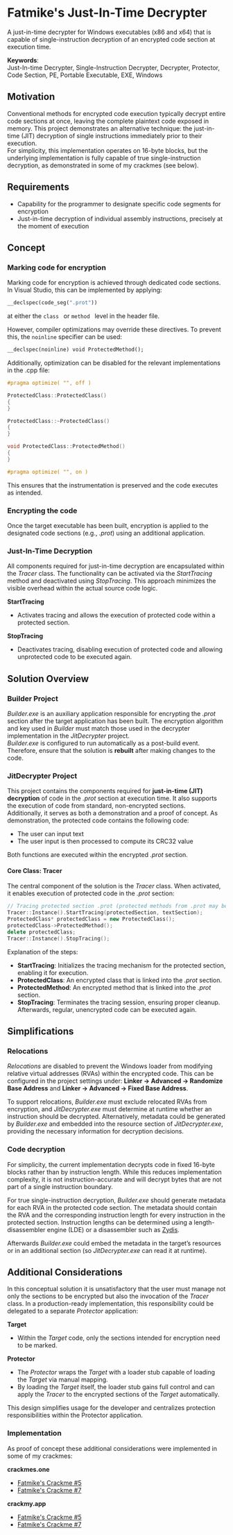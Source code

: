 # Fatmike's Just-In-Time Decrypter

A just-in-time decrypter for Windows executables (x86 and x64) that is capable of single-instruction decryption of an encrypted code section at execution time.    

**Keywords**:  
Just-In-time Decrypter, Single-Instruction Decrypter, Decrypter, Protector, Code Section, PE, Portable Executable, EXE, Windows

## Motivation

Conventional methods for encrypted code execution typically decrypt entire code sections at once, leaving the complete plaintext code exposed in memory. This project demonstrates an alternative technique: the just-in-time (JIT) decryption of single instructions immediately prior to their execution.  
For simplicity, this implementation operates on 16-byte blocks, but the underlying implementation is fully capable of true single-instruction decryption, as demonstrated in some of my crackmes (see below).

## Requirements

- Capability for the programmer to designate specific code segments for encryption
- Just-in-time decryption of individual assembly instructions, precisely at the moment of execution 

## Concept

### Marking code for encryption

Marking code for encryption is achieved through dedicated code sections. In Visual Studio, this can be implemented by applying:

```cpp
__declspec(code_seg(".prot"))
```
at either the ```class ``` or ```method ``` level in the header file.

However, compiler optimizations may override these directives. To prevent this, the ```noinline``` specifier can be used:

```cpp
__declspec(noinline) void ProtectedMethod();
```
Additionally, optimization can be disabled for the relevant implementations in the .cpp file:

```cpp
#pragma optimize( "", off )

ProtectedClass::ProtectedClass()
{
}

ProtectedClass::~ProtectedClass()
{
}

void ProtectedClass::ProtectedMethod()
{
}

#pragma optimize( "", on )
```
This ensures that the instrumentation is preserved and the code executes as intended.

### Encrypting the code

Once the target executable has been built, encryption is applied to the designated code sections (e.g., *.prot*) using an additional application.

### Just-In-Time Decryption

All components required for just-in-time decryption are encapsulated within the *Tracer* class. The functionality can be activated via the *StartTracing* method and deactivated using *StopTracing*. This approach minimizes the visible overhead within the actual source code logic.

**StartTracing**

- Activates tracing and allows the execution of protected code within a protected section.  
  
**StopTracing**

- Deactivates tracing, disabling execution of protected code and allowing unprotected code to be executed again.

## Solution Overview

### Builder Project

*Builder.exe* is an auxiliary application responsible for encrypting the *.prot* section after the target application has been built. The encryption algorithm and key used in *Builder* must match those used in the decrypter implementation in the *JitDecrypter* project.  
*Builder.exe* is configured to run automatically as a post-build event. Therefore, ensure that the solution is **rebuilt** after making changes to the code.

### JitDecrypter Project

This project contains the components required for **just-in-time (JIT) decryption** of code in the *.prot* section at execution time. It also supports the execution of code from standard, non-encrypted sections.  
Additionally, it serves as both a demonstration and a proof of concept. As demonstration, the protected code contains the following code:
- The user can input text
- The user input is then processed to compute its CRC32 value

Both functions are executed within the encrypted *.prot* section.  

#### Core Class: Tracer

The central component of the solution is the *Tracer* class. When activated, it enables execution of protected code in the *.prot* section:

```cpp
// Tracing protected section .prot (protected methods from .prot may be called)
Tracer::Instance().StartTracing(protectedSection, textSection);
ProtectedClass* protectedClass = new ProtectedClass();
protectedClass->ProtectedMethod();
delete protectedClass;
Tracer::Instance().StopTracing();
```
Explanation of the steps:
- **StartTracing**: Initializes the tracing mechanism for the protected section, enabling it for execution.
- **ProtectedClass**: An encrypted class that is linked into the *.prot* section.
- **ProtectedMethod**: An encrypted method that is linked into the *.prot* section.
- **StopTracing**: Terminates the tracing session, ensuring proper cleanup. Afterwards, regular, unencrypted code can be executed again.

## Simplifications

### Relocations

*Relocations* are disabled to prevent the Windows loader from modifying relative virtual addresses (RVAs) within the encrypted code.
This can be configured in the project settings under:
**Linker → Advanced → Randomize Base Address** and **Linker → Advanced → Fixed Base Address**.  

To support relocations, *Builder.exe* must exclude relocated RVAs from encryption, and *JitDecrypter.exe* must determine at runtime whether an instruction should be decrypted.
Alternatively, metadata could be generated by *Builder.exe* and embedded into the resource section of *JitDecrypter.exe*, providing the necessary information for decryption decisions.

### Code decryption

For simplicity, the current implementation decrypts code in fixed 16-byte blocks rather than by instruction length. While this reduces implementation complexity, it is not instruction-accurate and will decrypt bytes that are not part of a single instruction boundary.  

For true single-instruction decryption, *Builder.exe* should generate metadata for each RVA in the protected code section. The metadata should contain the RVA and the corresponding instruction length for every instruction in the protected section. Instruction lengths can be determined using a length-disassembler engine (LDE) or a disassembler such as [Zydis](https://github.com/zyantific/zydis).

Afterwards *Builder.exe* could embed the metadata in the target’s resources or in an additional section (so *JitDecrypter.exe* can read it at runtime).

## Additional Considerations

In this conceptual solution it is unsatisfactory that the user must manage not only the sections to be encrypted but also the invocation of the *Tracer* class. In a production-ready implementation, this responsibility could be delegated to a separate *Protector* application:

**Target**
  - Within the *Target* code, only the sections intended for encryption need to be marked.  
  
**Protector**
  - The *Protector* wraps the *Target* with a loader stub capable of loading the *Target* via manual mapping.
  - By loading the *Target* itself, the loader stub gains full control and can apply the *Tracer* to the encrypted sections of the *Target* automatically.  
  
  This design simplifies usage for the developer and centralizes protection responsibilities within the Protector application.

  ### Implementation

  As proof of concept these additional considerations were implemented in some of my crackmes:
  
**crackmes.one**
  - [Fatmike's Crackme #5](https://crackmes.one/crackme/66ca5b91b899a3b9dd02af52)
  - [Fatmike's Crackme #7](https://crackmes.one/crackme/67814b594d850ac5f7dc4fc9)  
  
**crackmy.app**
  - [Fatmike's Crackme #5](https://crackmy.app/crackmes/fatmike-s-crackme-5-by-fatmike-46575)
  - [Fatmike's Crackme #7](https://crackmy.app/crackmes/fatmike-s-crackme-7-2025-2634)
